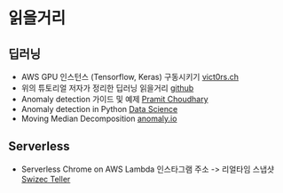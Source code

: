 # 읽을거리

## 딥러닝
 - AWS GPU 인스턴스 (Tensorflow, Keras) 구동시키기 [vict0rs.ch](https://vict0rs.ch/2016/12/03/aws_gpu/)
 - 위의 튜토리얼 저자가 정리한 딥러닝 읽을거리 [github](https://github.com/vict0rsch/deep_learning)
 - Anomaly detection 가이드 및 예제 [Pramit Choudhary](https://www.datascience.com/blog/python-anomaly-detection)
 - Anomaly detection in Python [Data Science](https://datascience.stackexchange.com/questions/6547/open-source-anomaly-detection-in-python)
 - Moving Median Decomposition [anomaly.io](https://anomaly.io/anomaly-detection-moving-median-decomposition/)

## Serverless
 - Serverless Chrome on AWS Lambda 인스타그램 주소 -> 리얼타임 스냅샷 [Swizec Teller](https://swizec.com/blog/serverless-chrome-on-aws-lambda-the-guide-works-in-2019-beyond/swizec/9024)